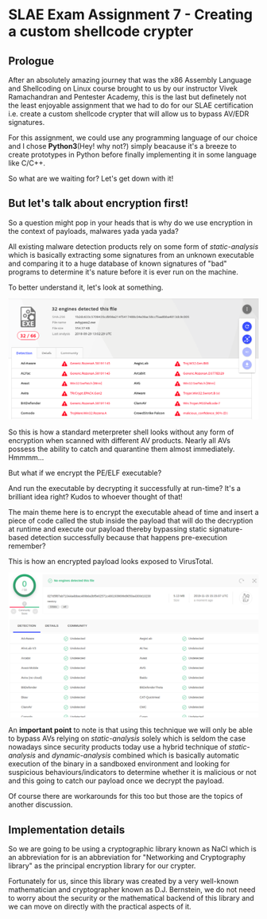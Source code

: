 # SLAE Exam Assignment 7 - Creating a custom shellcode crypter

## Prologue
After an absolutely amazing journey that was the x86 Assembly Language and Shellcoding on Linux course brought to us by our instructor Vivek Ramachandran and Pentester Academy, this is the last but definetely not the least enjoyable assignment that we had to do for our SLAE certification i.e. create a custom shellcode crypter that will allow us to bypass AV/EDR signatures.

For this assignment, we could use any programming language of our choice and I chose **Python3**(Hey! why not?) simply beacause it's a breeze to create prototypes in Python before finally implementing it in some language like C/C++. 

So what are we waiting for? Let's get down with it!

## But let's talk about encryption first!
So a question might pop in your heads that is why do we use encryption in the context of payloads, malwares yada yada yada?

All existing malware detection products rely on some form of _static-analysis_ which is basically extracting some signatures from an unknown executable and comparing it to a huge database of known signatures of "bad" programs to determine it's nature before it is ever run on the machine.

To better understand it, let's look at something.

![VirusTotal Scan](../assets/images/vt_scan.png "VirusTotal Scan")

So this is how a standard meterpreter shell looks without any form of encryption when scanned with different AV products. Nearly all AVs possess the ability to catch and quarantine them almost immediately. Hmmmm...

But what if we encrypt the PE/ELF executable? 

And run the executable by decrypting it successfully at run-time? It's a brilliant idea right? Kudos to whoever thought of that!

The main theme here is to encrypt the executable ahead of time and insert a piece of code called the stub inside the payload that will do the decryption at runtime and execute our payload thereby bypassing static signature-based detection successfully because that happens pre-execution remember?

This is how an encrypted payload looks exposed to VirusTotal.

![VirusTotal Scan Clean](../assets/images/vt_scan_clean.png "VirusTotal Scan Clean")

An **important point** to note is that using this technique we will only be able to bypass AVs relying on _static-analysis_ solely which is seldom the case nowadays since security products today use a hybrid technique of _static-analysis_ and _dynamic-analysis_ combined which is basically automatic execution of the binary in a sandboxed environment and looking for suspicious behaviours/indicators to determine whether it is malicious or not and this going to catch our payload once we decrypt the payload.

Of course there are workarounds for this too but those are the topics of another discussion.

## Implementation details
So we are going to be using a cryptographic library known as NaCl which is an abbreviation for is an abbreviation for "Networking and Cryptography library" as the principal encryption library for our crypter.

Fortunately for us, since this library was created by a very well-known mathematician and cryptographer known as D.J. Bernstein, we do not need to worry about the security or the mathematical backend of this library and we can move on directly with the practical aspects of it.
